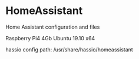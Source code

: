 # HomeAssistant
Home Assistant configuration and files

Raspberry Pi4 4Gb
Ubuntu 19.10 x64

hassio config path:
/usr/share/hassio/homeassistant
